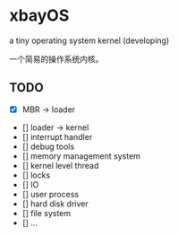 # xbayOS
a tiny operating system kernel (developing)

一个简易的操作系统内核。

## TODO
- [x] MBR -> loader
- [] loader -> kernel
- [] interrupt handler
- [] debug tools
- [] memory management system
- [] kernel level thread
- [] locks
- [] IO
- [] user process
- [] hard disk driver
- [] file system
- [] ...
